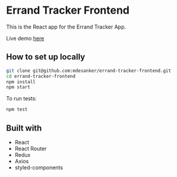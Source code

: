 # Errand Tracker Frontend

This is the React app for the Errand Tracker App.

Live demo [here]()

## How to set up locally

```bash
git clone git@github.com:mdesanker/errand-tracker-frontend.git
cd errand-tracker-frontend
npm install
npm start
```

To run tests:

```bash
npm test
```

## Built with

- React
- React Router
- Redux
- Axios
- styled-components
